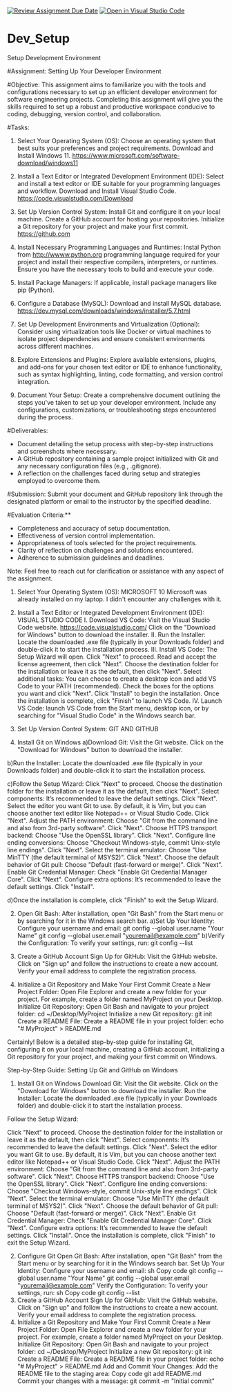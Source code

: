 [![Review Assignment Due Date](https://classroom.github.com/assets/deadline-readme-button-24ddc0f5d75046c5622901739e7c5dd533143b0c8e959d652212380cedb1ea36.svg)](https://classroom.github.com/a/vbnbTt5m)
[![Open in Visual Studio Code](https://classroom.github.com/assets/open-in-vscode-718a45dd9cf7e7f842a935f5ebbe5719a5e09af4491e668f4dbf3b35d5cca122.svg)](https://classroom.github.com/online_ide?assignment_repo_id=15256985&assignment_repo_type=AssignmentRepo)

# Dev_Setup

Setup Development Environment

#Assignment: Setting Up Your Developer Environment

#Objective:
This assignment aims to familiarize you with the tools and configurations necessary to set up an efficient developer environment for software engineering projects. Completing this assignment will give you the skills required to set up a robust and productive workspace conducive to coding, debugging, version control, and collaboration.

#Tasks:

1. Select Your Operating System (OS):
   Choose an operating system that best suits your preferences and project requirements. Download and Install Windows 11. https://www.microsoft.com/software-download/windows11

2. Install a Text Editor or Integrated Development Environment (IDE):
   Select and install a text editor or IDE suitable for your programming languages and workflow. Download and Install Visual Studio Code. https://code.visualstudio.com/Download
3. Set Up Version Control System:
   Install Git and configure it on your local machine. Create a GitHub account for hosting your repositories. Initialize a Git repository for your project and make your first commit. https://github.com

4. Install Necessary Programming Languages and Runtimes:
   Instal Python from http://wwww.python.org programming language required for your project and install their respective compilers, interpreters, or runtimes. Ensure you have the necessary tools to build and execute your code.

5. Install Package Managers:
   If applicable, install package managers like pip (Python).

6. Configure a Database (MySQL):
   Download and install MySQL database. https://dev.mysql.com/downloads/windows/installer/5.7.html

7. Set Up Development Environments and Virtualization (Optional):
   Consider using virtualization tools like Docker or virtual machines to isolate project dependencies and ensure consistent environments across different machines.

8. Explore Extensions and Plugins:
   Explore available extensions, plugins, and add-ons for your chosen text editor or IDE to enhance functionality, such as syntax highlighting, linting, code formatting, and version control integration.

9. Document Your Setup:
   Create a comprehensive document outlining the steps you've taken to set up your developer environment. Include any configurations, customizations, or troubleshooting steps encountered during the process.

#Deliverables:

- Document detailing the setup process with step-by-step instructions and screenshots where necessary.
- A GitHub repository containing a sample project initialized with Git and any necessary configuration files (e.g., .gitignore).
- A reflection on the challenges faced during setup and strategies employed to overcome them.

#Submission:
Submit your document and GitHub repository link through the designated platform or email to the instructor by the specified deadline.

#Evaluation Criteria:\*\*

- Completeness and accuracy of setup documentation.
- Effectiveness of version control implementation.
- Appropriateness of tools selected for the project requirements.
- Clarity of reflection on challenges and solutions encountered.
- Adherence to submission guidelines and deadlines.

Note: Feel free to reach out for clarification or assistance with any aspect of the assignment.

1. Select Your Operating System (OS):
   MICROSOFT 10
   Microsoft was already installed on my laptop. I didn't encounter any challenges with it.

2. Install a Text Editor or Integrated Development Environment (IDE):
   VISUAL STUDIO CODE
   I. Download VS Code:
   Visit the Visual Studio Code website. https://code.visualstudio.com/
   Click on the "Download for Windows" button to download the installer.
   II. Run the Installer:
   Locate the downloaded .exe file (typically in your Downloads folder) and double-click it to start the installation process.
   III. Install VS Code:
   The Setup Wizard will open. Click "Next" to proceed.
   Read and accept the license agreement, then click "Next".
   Choose the destination folder for the installation or leave it as the default, then click "Next".
   Select additional tasks: You can choose to create a desktop icon and add VS Code to your PATH (recommended). Check the boxes for the options you want and click "Next".
   Click "Install" to begin the installation.
   Once the installation is complete, click "Finish" to launch VS Code.
   IV. Launch VS Code:
   launch VS Code from the Start menu, desktop icon, or by searching for "Visual Studio Code" in the Windows search bar.

3. Set Up Version Control System:
   GIT AND GITHUB
4. Install Git on Windows
   a)Download Git:
   Visit the Git website.
   Click on the "Download for Windows" button to download the installer.

b)Run the Installer:
Locate the downloaded .exe file (typically in your Downloads folder) and double-click it to start the installation process.

c)Follow the Setup Wizard:
Click "Next" to proceed.
Choose the destination folder for the installation or leave it as the default, then click "Next".
Select components: It’s recommended to leave the default settings. Click "Next".
Select the editor you want Git to use. By default, it is Vim, but you can choose another text editor like Notepad++ or Visual Studio Code. Click "Next".
Adjust the PATH environment: Choose "Git from the command line and also from 3rd-party software". Click "Next".
Choose HTTPS transport backend: Choose "Use the OpenSSL library". Click "Next".
Configure line ending conversions: Choose "Checkout Windows-style, commit Unix-style line endings". Click "Next".
Select the terminal emulator: Choose "Use MinTTY (the default terminal of MSYS2)". Click "Next".
Choose the default behavior of Git pull: Choose "Default (fast-forward or merge)". Click "Next".
Enable Git Credential Manager: Check "Enable Git Credential Manager Core". Click "Next".
Configure extra options: It’s recommended to leave the default settings. Click "Install".

d)Once the installation is complete, click "Finish" to exit the Setup Wizard.

2. Open Git Bash:
   After installation, open "Git Bash" from the Start menu or by searching for it in the Windows search bar.
   a)Set Up Your Identity:
   Configure your username and email:
   git config --global user.name "Your Name"
   git config --global user.email "youremail@example.com"
   b)Verify the Configuration:
   To verify your settings, run:
   git config --list

3. Create a GitHub Account
   Sign Up for GitHub:
   Visit the GitHub website.
   Click on "Sign up" and follow the instructions to create a new account.
   Verify your email address to complete the registration process.
4. Initialize a Git Repository and Make Your First Commit
   Create a New Project Folder:
   Open File Explorer and create a new folder for your project. For example, create a folder named MyProject on your Desktop.
   Initialize Git Repository:
   Open Git Bash and navigate to your project folder:
   cd ~/Desktop/MyProject
   Initialize a new Git repository:
   git init
   Create a README File:
   Create a README file in your project folder:
   echo "# MyProject" > README.md

Certainly! Below is a detailed step-by-step guide for installing Git, configuring it on your local machine, creating a GitHub account, initializing a Git repository for your project, and making your first commit on Windows.

Step-by-Step Guide: Setting Up Git and GitHub on Windows

1. Install Git on Windows
   Download Git:
   Visit the Git website.
   Click on the "Download for Windows" button to download the installer.
   Run the Installer:
   Locate the downloaded .exe file (typically in your Downloads folder) and double-click it to start the installation process.

Follow the Setup Wizard:

Click "Next" to proceed.
Choose the destination folder for the installation or leave it as the default, then click "Next".
Select components: It’s recommended to leave the default settings. Click "Next".
Select the editor you want Git to use. By default, it is Vim, but you can choose another text editor like Notepad++ or Visual Studio Code. Click "Next".
Adjust the PATH environment: Choose "Git from the command line and also from 3rd-party software". Click "Next".
Choose HTTPS transport backend: Choose "Use the OpenSSL library". Click "Next".
Configure line ending conversions: Choose "Checkout Windows-style, commit Unix-style line endings". Click "Next".
Select the terminal emulator: Choose "Use MinTTY (the default terminal of MSYS2)". Click "Next".
Choose the default behavior of Git pull: Choose "Default (fast-forward or merge)". Click "Next".
Enable Git Credential Manager: Check "Enable Git Credential Manager Core". Click "Next".
Configure extra options: It’s recommended to leave the default settings. Click "Install".
Once the installation is complete, click "Finish" to exit the Setup Wizard.

2. Configure Git
   Open Git Bash:
   After installation, open "Git Bash" from the Start menu or by searching for it in the Windows search bar.
   Set Up Your Identity:
   Configure your username and email:
   sh
   Copy code
   git config --global user.name "Your Name"
   git config --global user.email "youremail@example.com"
   Verify the Configuration:
   To verify your settings, run:
   sh
   Copy code
   git config --list
3. Create a GitHub Account
   Sign Up for GitHub:
   Visit the GitHub website.
   Click on "Sign up" and follow the instructions to create a new account.
   Verify your email address to complete the registration process.
4. Initialize a Git Repository and Make Your First Commit
   Create a New Project Folder:
   Open File Explorer and create a new folder for your project. For example, create a folder named MyProject on your Desktop.
   Initialize Git Repository:
   Open Git Bash and navigate to your project folder:
   cd ~/Desktop/MyProject
   Initialize a new Git repository:
   git init
   Create a README File:
   Create a README file in your project folder:
   echo "# MyProject" > README.md
   Add and Commit Your Changes:
   Add the README file to the staging area:
   Copy code
   git add README.md
   Commit your changes with a message:
   git commit -m "Initial commit"
